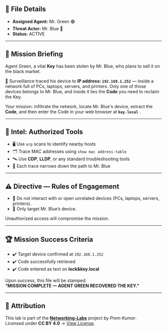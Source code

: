 
## 📂 File Details  
- **Assigned Agent:** Mr. Green 🟢  
- **Threat Actor:** Mr. Blue 🔵  
- **Status:** ACTIVE  

---

## 📜 Mission Briefing  
Agent Green, a vital **Key** has been stolen by Mr. Blue, who plans to sell it on the black market.  

📡 Surveillance traced his device to **IP address: `192.168.1.252`** — inside a network full of PCs, laptops, servers, and printers. Only one of those devices belongs to Mr. Blue, and inside it lies the **Code** you need to reclaim the Key.  

Your mission: infiltrate the network, locate Mr. Blue's device, extract the **Code**, and then enter the Code in your web browser at **`key.local`** .  

---

## 🔐 Intel: Authorized Tools  
- 🖥️ Use `arp` scans to identify nearby hosts  
- 🗂️ Trace MAC addresses using `show mac address-table`  
- 🛰️ Use **CDP**, **LLDP**, or any standard troubleshooting tools  
- 🧭 Each trace narrows down the path to Mr. Blue  

---

## ⚠️ Directive — Rules of Engagement  
- 🚷 Do not interact with or open unrelated devices (PCs, laptops, servers, printers).  
- 🎯 Only target Mr. Blue’s device.  

Unauthorized access will compromise the mission.  

---

## 🏆 Mission Success Criteria  
- ✔️ Target device confirmed at `192.168.1.252`  
- ✔️ Code successfully retrieved  
- ✔️ Code entered as text on **lock&key.local**  

Upon success, this file will be stamped:  
**“MISSION COMPLETE — AGENT GREEN RECOVERED THE KEY.”**  

---

## 📜 Attribution  
This lab is part of the **[Networking-Labs](https://github.com/premkumar127001/Networking-Labs)** project by *Prem Kumar*.  
Licensed under **CC BY 4.0** → [View License](https://creativecommons.org/licenses/by/4.0/).
